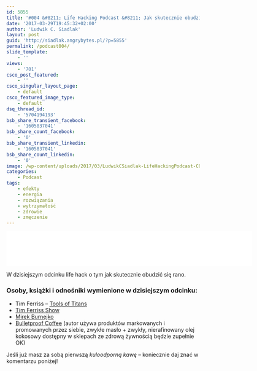 ```yaml
---
id: 5855
title: '#004 &#8211; Life Hacking Podcast &#8211; Jak skutecznie obudzić się rano?'
date: '2017-03-29T19:45:32+02:00'
author: 'Ludwik C. Siadlak'
layout: post
guid: 'http://siadlak.angrybytes.pl/?p=5855'
permalink: /podcast004/
slide_template:
    - ''
views:
    - '701'
csco_post_featured:
    - ''
csco_singular_layout_page:
    - default
csco_featured_image_type:
    - default
dsq_thread_id:
    - '5704194193'
bsb_share_transient_facebook:
    - '1605837041'
bsb_share_count_facebook:
    - '0'
bsb_share_transient_linkedin:
    - '1605837041'
bsb_share_count_linkedin:
    - '0'
image: /wp-content/uploads/2017/03/LudwikCSiadlak-LifeHackingPodcast-COVER-1.png
categories:
    - Podcast
tags:
    - efekty
    - energia
    - rozwiązania
    - wytrzymałość
    - zdrowie
    - zmęczenie
---
```


<iframe allowfullscreen="allowfullscreen" height="90" loading="lazy" scrolling="no" src="//html5-player.libsyn.com/embed/episode/id/5215814/height/90/width/640/theme/custom/autonext/no/thumbnail/yes/autoplay/no/preload/no/no_addthis/no/direction/backward/render-playlist/no/custom-color/335da9/" style="border: none;" width="640"></iframe>

W dzisiejszym odcinku life hack o tym jak skutecznie obudzić się rano.

### Osoby, książki i odnośniki wymienione w dzisiejszym odcinku:

- Tim Ferriss – [Tools of Titans](http://amzn.to/2mQvFZc)
- [Tim Ferriss Show](http://tim.blog/podcast/)
- [Mirek Burnejko](http://www.trzypoziomy.pl)
- [Bulletproof Coffee](https://blog.bulletproof.com/how-to-make-your-coffee-bulletproof-and-your-morning-too/) (autor używa produktów markowanych i promowanych przez siebie, zwykłe masło + zwykły, nierafinowany olej kokosowy dostępny w sklepach ze zdrową żywnością będzie zupełnie OK)

Jeśli już masz za sobą pierwszą *kuloodporną kawę –* koniecznie daj znać w komentarzu poniżej!